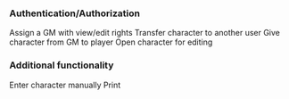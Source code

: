 ### Authentication/Authorization
Assign a GM with view/edit rights
Transfer character to another user
Give character from GM to player
Open character for editing

### Additional functionality
Enter character manually
Print
